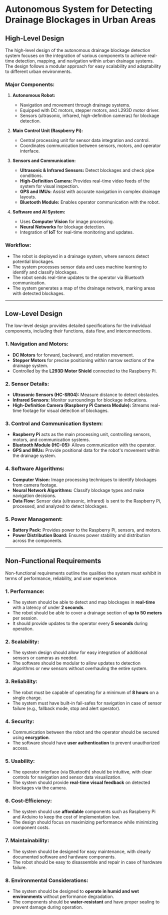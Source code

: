 # Autonomous System for Detecting Drainage Blockages in Urban Areas

## High-Level Design

The high-level design of the autonomous drainage blockage detection system focuses on the integration of various components to achieve real-time detection, mapping, and navigation within urban drainage systems. The design follows a modular approach for easy scalability and adaptability to different urban environments.

### Major Components:
1. **Autonomous Robot:**
   - Navigation and movement through drainage systems.
   - Equipped with DC motors, stepper motors, and L293D motor driver.
   - Sensors (ultrasonic, infrared, high-definition cameras) for blockage detection.
   
2. **Main Control Unit (Raspberry Pi):**
   - Central processing unit for sensor data integration and control.
   - Coordinates communication between sensors, motors, and operator interface.
   
3. **Sensors and Communication:**
   - **Ultrasonic & Infrared Sensors:** Detect blockages and check pipe conditions.
   - **High-Definition Camera:** Provides real-time video feeds of the system for visual inspection.
   - **GPS and IMUs:** Assist with accurate navigation in complex drainage layouts.
   - **Bluetooth Module:** Enables operator communication with the robot.

4. **Software and AI System:**
   - Uses **Computer Vision** for image processing.
   - **Neural Networks** for blockage detection.
   - Integration of **IoT** for real-time monitoring and updates.

### Workflow:
- The robot is deployed in a drainage system, where sensors detect potential blockages.
- The system processes sensor data and uses machine learning to identify and classify blockages.
- The robot sends real-time updates to the operator via Bluetooth communication.
- The system generates a map of the drainage network, marking areas with detected blockages.

---

## Low-Level Design

The low-level design provides detailed specifications for the individual components, including their functions, data flow, and interconnections.

### 1. **Navigation and Motors:**
   - **DC Motors** for forward, backward, and rotation movement.
   - **Stepper Motors** for precise positioning within narrow sections of the drainage system.
   - Controlled by the **L293D Motor Shield** connected to the Raspberry Pi.

### 2. **Sensor Details:**
   - **Ultrasonic Sensors (HC-SR04):** Measure distance to detect obstacles.
   - **Infrared Sensors:** Monitor surroundings for blockage indications.
   - **High-Definition Camera (Raspberry Pi Camera Module):** Streams real-time footage for visual detection of blockages.

### 3. **Control and Communication System:**
   - **Raspberry Pi** acts as the main processing unit, controlling sensors, motors, and communication systems.
   - **Bluetooth Module (HC-05):** Allows communication with the operator.
   - **GPS and IMUs:** Provide positional data for the robot's movement within the drainage system.

### 4. **Software Algorithms:**
   - **Computer Vision:** Image processing techniques to identify blockages from camera footage.
   - **Neural Network Algorithms:** Classify blockage types and make navigation decisions.
   - **Data Flow:** Sensor data (ultrasonic, infrared) is sent to the Raspberry Pi, processed, and analyzed to detect blockages.

### 5. **Power Management:**
   - **Battery Pack:** Provides power to the Raspberry Pi, sensors, and motors.
   - **Power Distribution Board:** Ensures power stability and distribution across the components.

---

## Non-Functional Requirements

Non-functional requirements outline the qualities the system must exhibit in terms of performance, reliability, and user experience.

### 1. **Performance:**
   - The system should be able to detect and map blockages in **real-time** with a latency of under **2 seconds**.
   - The robot should be able to cover a drainage section of **up to 50 meters** per session.
   - It should provide updates to the operator every **5 seconds** during operation.

### 2. **Scalability:**
   - The system design should allow for easy integration of additional sensors or cameras as needed.
   - The software should be modular to allow updates to detection algorithms or new sensors without overhauling the entire system.

### 3. **Reliability:**
   - The robot must be capable of operating for a minimum of **8 hours** on a single charge.
   - The system must have built-in fail-safes for navigation in case of sensor failure (e.g., fallback mode, stop and alert operator).

### 4. **Security:**
   - Communication between the robot and the operator should be secured using **encryption**.
   - The software should have **user authentication** to prevent unauthorized access.

### 5. **Usability:**
   - The operator interface (via Bluetooth) should be intuitive, with clear controls for navigation and sensor data visualization.
   - The system should provide **real-time visual feedback** on detected blockages via the camera.

### 6. **Cost-Efficiency:**
   - The system should use **affordable** components such as Raspberry Pi and Arduino to keep the cost of implementation low.
   - The design should focus on maximizing performance while minimizing component costs.

### 7. **Maintainability:**
   - The system should be designed for easy maintenance, with clearly documented software and hardware components.
   - The robot should be easy to disassemble and repair in case of hardware failure.

### 8. **Environmental Considerations:**
   - The system should be designed to **operate in humid and wet environments** without performance degradation.
   - The components should be **water-resistant** and have proper sealing to prevent damage during operation.

